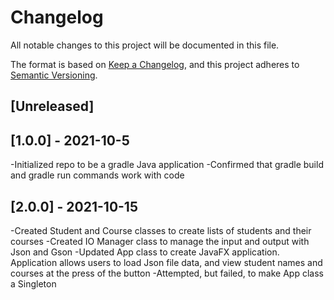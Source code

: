 # Changelog
All notable changes to this project will be documented in this file.

The format is based on [Keep a Changelog](https://keepachangelog.com/en/1.0.0/),
and this project adheres to [Semantic Versioning](https://semver.org/spec/v2.0.0.html).

## [Unreleased]

## [1.0.0] - 2021-10-5
-Initialized repo to be a gradle Java application
-Confirmed that gradle build and gradle run commands work with code

## [2.0.0] - 2021-10-15
-Created Student and Course classes to create lists of students and their courses
-Created IO Manager class to manage the input and output with Json and Gson
-Updated App class to create JavaFX application. Application allows users to load Json file data, and view student names and courses at the press of the button
-Attempted, but failed, to make App class a Singleton


